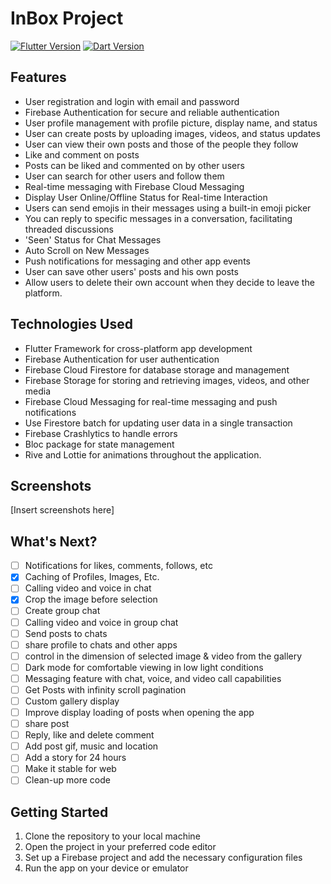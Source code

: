 # InBox Project

[![Flutter Version](https://img.shields.io/badge/Flutter-v3.24.5-blue)](https://flutter.dev/)
[![Dart Version](https://img.shields.io/badge/Dart-v3.5.4-blue)](https://dart.dev/)

## Features

- User registration and login with email and password
- Firebase Authentication for secure and reliable authentication
- User profile management with profile picture, display name, and status
- User can create posts by uploading images, videos, and status updates
- User can view their own posts and those of the people they follow
- Like and comment on posts
- Posts can be liked and commented on by other users
- User can search for other users and follow them
- Real-time messaging with Firebase Cloud Messaging
- Display User Online/Offline Status for Real-time Interaction
- Users can send emojis in their messages using a built-in emoji picker
- You can reply to specific messages in a conversation, facilitating threaded discussions
- 'Seen' Status for Chat Messages
- Auto Scroll on New Messages
- Push notifications for messaging and other app events
- User can save other users' posts and his own posts
- Allow users to delete their own account when they decide to leave the platform.

## Technologies Used

- Flutter Framework for cross-platform app development
- Firebase Authentication for user authentication
- Firebase Cloud Firestore for database storage and management
- Firebase Storage for storing and retrieving images, videos, and other media
- Firebase Cloud Messaging for real-time messaging and push notifications
- Use Firestore batch for updating user data in a single transaction
- Firebase Crashlytics to handle errors
- Bloc package for state management
- Rive and Lottie for animations throughout the application.

## Screenshots
[Insert screenshots here]

## What's Next?
- [ ] Notifications for likes, comments, follows, etc
- [x] Caching of Profiles, Images, Etc.
- [ ] Calling video and voice in chat
- [x] Crop the image before selection
- [ ] Create group chat
- [ ] Calling video and voice in group chat
- [ ] Send posts to chats
- [ ] share profile to chats and other apps
- [ ] control in the dimension of selected image & video from the gallery
- [ ] Dark mode for comfortable viewing in low light conditions
- [ ] Messaging feature with chat, voice, and video call capabilities
- [ ] Get Posts with infinity scroll pagination
- [ ] Custom gallery display
- [ ] Improve display loading of posts when opening the app
- [ ] share post
- [ ] Reply, like and delete comment
- [ ] Add post gif, music and location
- [ ] Add a story for 24 hours
- [ ] Make it stable for web
- [ ] Clean-up more code

## Getting Started

1. Clone the repository to your local machine
2. Open the project in your preferred code editor
3. Set up a Firebase project and add the necessary configuration files
4. Run the app on your device or emulator
